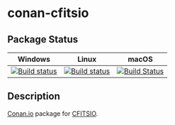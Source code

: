 # conan-cfitsio

## Package Status

| Windows | Linux | macOS |
|:-------:|:-----:|:-----:|
|[![Build status](https://ci.appveyor.com/api/projects/status/g1g5h53uswrk8d5l/branch/testing%2F3.490?svg=true)](https://ci.appveyor.com/project/SpaceIm/conan-cfitsio)|[![Build status](https://github.com/SpaceIm/conan-cfitsio/workflows/.github/workflows/conan.yml/badge.svg?branch=testing%2F3.490)](https://github.com/SpaceIm/conan-cfitsio/actions?query=branch%3Atesting%2F3.490)|[![Build Status](https://travis-ci.com/SpaceIm/conan-cfitsio.svg?branch=testing%2F3.490)](https://travis-ci.com/SpaceIm/conan-cfitsio)|

## Description

[Conan.io](https://conan.io) package for [CFITSIO](https://heasarc.gsfc.nasa.gov/fitsio/).
